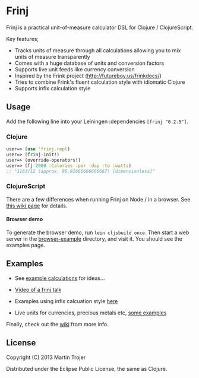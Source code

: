 # Frinj

Frinj is a practical unit-of-measure calculator DSL for Clojure / ClojureScript.

Key features;

* Tracks units of measure through all calculations allowing you to mix units of measure transparently
* Comes with a huge database of units and conversion factors
* Supports live unit feeds like currency conversion
* Inspired by the Frink project (http://futureboy.us/frinkdocs/)
* Tries to combine Frink's fluent calculation style with idiomatic Clojure
* Supports infix calculation style

## Usage

Add the following line into your Leiningen :dependencies `[frinj "0.2.5"]`.

### Clojure

```clojure
user=> (use 'frinj.repl)
user=> (frinj-init!)
user=> (override-operators!)
user=> (fj 2000 :Calories :per :day :to :watts)
;; "1163/12 (approx. 96.91666666666667) [dimensionless]"
```

### ClojureScript

There are a few differences when running Frinj on Node / in a browser. See [this wiki page](https://github.com/martintrojer/frinj/wiki/ClojureScript) for details.

#### Browser demo

To generate the browser demo, run `lein cljsbuild once`. Then start a web server in the [browser-example](browser-example) directory, and visit it. You should see the examples page.

## Examples

* See [example calculations](https://github.com/martintrojer/frinj/blob/master/examples/examples.clj) for ideas...

* [Video of a frinj talk](http://skillsmatter.com/podcast/home/frinj-having-fun-with-units-3861)

* Examples using infix calcuation style [here](https://github.com/martintrojer/frinj/blob/master/examples/examples-infix.clj)

* Live units for currencies, precious metals etc, [some examples](https://github.com/martintrojer/frinj/wiki/Live-Unit-Feeds#examples)

Finally, check out the [wiki](https://github.com/martintrojer/frinj/wiki) from more info.

## License

Copyright (C) 2013 Martin Trojer

Distributed under the Eclipse Public License, the same as Clojure.
